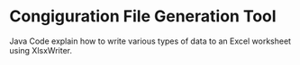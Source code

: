 # Congiguration File Generation Tool
Java Code explain how to write various types of data to an Excel worksheet using XlsxWriter.
